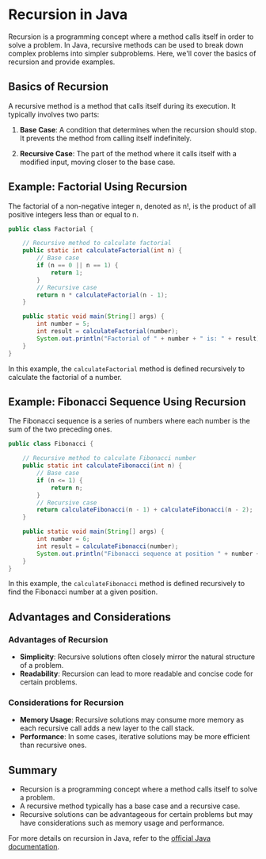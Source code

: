 # Recursion in Java

Recursion is a programming concept where a method calls itself in order to solve a problem. In Java, recursive methods can be used to break down complex problems into simpler subproblems. Here, we'll cover the basics of recursion and provide examples.

## Basics of Recursion

A recursive method is a method that calls itself during its execution. It typically involves two parts:

1. **Base Case**: A condition that determines when the recursion should stop. It prevents the method from calling itself indefinitely.

2. **Recursive Case**: The part of the method where it calls itself with a modified input, moving closer to the base case.

## Example: Factorial Using Recursion

The factorial of a non-negative integer n, denoted as n!, is the product of all positive integers less than or equal to n.

```java
public class Factorial {

    // Recursive method to calculate factorial
    public static int calculateFactorial(int n) {
        // Base case
        if (n == 0 || n == 1) {
            return 1;
        }
        // Recursive case
        return n * calculateFactorial(n - 1);
    }

    public static void main(String[] args) {
        int number = 5;
        int result = calculateFactorial(number);
        System.out.println("Factorial of " + number + " is: " + result);
    }
}
```

In this example, the `calculateFactorial` method is defined recursively to calculate the factorial of a number.

## Example: Fibonacci Sequence Using Recursion

The Fibonacci sequence is a series of numbers where each number is the sum of the two preceding ones.

```java
public class Fibonacci {

    // Recursive method to calculate Fibonacci number
    public static int calculateFibonacci(int n) {
        // Base case
        if (n <= 1) {
            return n;
        }
        // Recursive case
        return calculateFibonacci(n - 1) + calculateFibonacci(n - 2);
    }

    public static void main(String[] args) {
        int number = 6;
        int result = calculateFibonacci(number);
        System.out.println("Fibonacci sequence at position " + number + " is: " + result);
    }
}
```

In this example, the `calculateFibonacci` method is defined recursively to find the Fibonacci number at a given position.

## Advantages and Considerations

### Advantages of Recursion

- **Simplicity**: Recursive solutions often closely mirror the natural structure of a problem.
- **Readability**: Recursion can lead to more readable and concise code for certain problems.

### Considerations for Recursion

- **Memory Usage**: Recursive solutions may consume more memory as each recursive call adds a new layer to the call stack.
- **Performance**: In some cases, iterative solutions may be more efficient than recursive ones.

## Summary

- Recursion is a programming concept where a method calls itself to solve a problem.
- A recursive method typically has a base case and a recursive case.
- Recursive solutions can be advantageous for certain problems but may have considerations such as memory usage and performance.

For more details on recursion in Java, refer to the [official Java documentation](https://docs.oracle.com/javase/tutorial/java/javaOO/methods.html).
